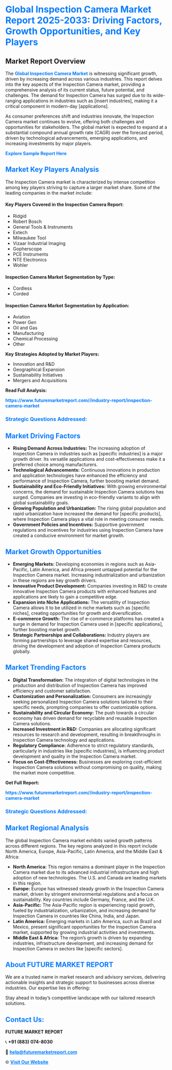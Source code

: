 <h1 style="color: #007BFF;">Global Inspection Camera Market Report 2025-2033: Driving Factors, Growth Opportunities, and Key Players</h1>

<section id="overview">
<h2>Market Report Overview</h2>
<p>The <a href="https://www.futuremarketreport.com//industry-report/inspection-camera-market" style="color: #007BFF; text-decoration: none;"><strong>Global Inspection Camera Market</strong></a> is witnessing significant growth, driven by increasing demand across various industries. This report delves into the key aspects of the Inspection Camera market, providing a comprehensive analysis of its current status, future potential, and challenges. The demand for Inspection Camera has surged due to its wide-ranging applications in industries such as [insert industries], making it a critical component in modern-day [applications].</p>
<p>As consumer preferences shift and industries innovate, the Inspection Camera market continues to evolve, offering both challenges and opportunities for stakeholders. The global market is expected to expand at a substantial compound annual growth rate (CAGR) over the forecast period, driven by technological advancements, emerging applications, and increasing investments by major players.</p>
</section>

<section id="overview">
<p><a href="https://www.futuremarketreport.com//request-sample/reportId=83419" style="color: #007BFF; text-decoration: none;"><strong>Explore Sample Report Here</strong></a></p>
</section>

<section id="key-players">
<h2 style="color: #007BFF;">Market Key Players Analysis</h2>
<p>The Inspection Camera market is characterized by intense competition among key players striving to capture a larger market share. Some of the leading companies in the market include:</p>
<h4>Key Players Covered in the Inspection Camera Report:</h4>
<ul><li>Ridgid</li><li>Robert Bosch</li><li>General Tools &amp; Instruments</li><li>Extech</li><li>Milwaukee Tool</li><li>Vizaar Industrial Imaging</li><li>Gopherscope</li><li>PCE Instruments</li><li>NTE Electronics</li><li>Wohler</li></ul>
<h4>Inspection Camera Market Segmentation by Type:</h4>
<ul><li>Cordless</li><li>Corded</li></ul>

<h4>Inspection Camera Market Segmentation by Application:</h4>
<ul><li>Aviation</li><li>Power Gen</li><li>Oil and Gas</li><li>Manufacturing</li><li>Chemical Processing</li><li>Other</li></ul>
<p><strong>Key Strategies Adopted by Market Players:</strong></p>
<ul>
<li>Innovation and R&D</li>
<li>Geographical Expansion</li>
<li>Sustainability Initiatives</li>
<li>Mergers and Acquisitions</li>
</ul>
</section>

<section>
<p><strong>Read Full Analysis: </strong></p><a href="https://www.futuremarketreport.com//industry-report/inspection-camera-market" style="color: #007BFF; text-decoration: none;"><strong>https://www.futuremarketreport.com//industry-report/inspection-camera-market</strong></a>
<h3 style="color: #007BFF;">Strategic Questions Addressed:</h3>
</section>

<section id="driving-factors">
<h2 style="color: #007BFF;">Market Driving Factors</h2>
<ul>
<li><strong>Rising Demand Across Industries:</strong> The increasing adoption of Inspection Camera in industries such as [specific industries] is a major growth driver. Its versatile applications and cost-effectiveness make it a preferred choice among manufacturers.</li>
<li><strong>Technological Advancements:</strong> Continuous innovations in production and application technologies have enhanced the efficiency and performance of Inspection Camera, further boosting market demand.</li>
<li><strong>Sustainability and Eco-Friendly Initiatives:</strong> With growing environmental concerns, the demand for sustainable Inspection Camera solutions has surged. Companies are investing in eco-friendly variants to align with global sustainability goals.</li>
<li><strong>Growing Population and Urbanization:</strong> The rising global population and rapid urbanization have increased the demand for [specific products], where Inspection Camera plays a vital role in meeting consumer needs.</li>
<li><strong>Government Policies and Incentives:</strong> Supportive government regulations and incentives for industries using Inspection Camera have created a conducive environment for market growth.</li>
</ul>
</section>

<section id="growth-opportunities">
<h2 style="color: #007BFF;">Market Growth Opportunities</h2>
<ul>
<li><strong>Emerging Markets:</strong> Developing economies in regions such as Asia-Pacific, Latin America, and Africa present untapped potential for the Inspection Camera market. Increasing industrialization and urbanization in these regions are key growth drivers.</li>
<li><strong>Innovative Product Development:</strong> Companies investing in R&D to create innovative Inspection Camera products with enhanced features and applications are likely to gain a competitive edge.</li>
<li><strong>Expansion into Niche Applications:</strong> The versatility of Inspection Camera allows it to be utilized in niche markets such as [specific niches], creating opportunities for growth and diversification.</li>
<li><strong>E-commerce Growth:</strong> The rise of e-commerce platforms has created a surge in demand for Inspection Camera used in [specific applications], further boosting market growth.</li>
<li><strong>Strategic Partnerships and Collaborations:</strong> Industry players are forming partnerships to leverage shared expertise and resources, driving the development and adoption of Inspection Camera products globally.</li>
</ul>
</section>

<section id="trending-factors">
<h2 style="color: #007BFF;">Market Trending Factors</h2>
<ul>
<li><strong>Digital Transformation:</strong> The integration of digital technologies in the production and distribution of Inspection Camera has improved efficiency and customer satisfaction.</li>
<li><strong>Customization and Personalization:</strong> Consumers are increasingly seeking personalized Inspection Camera solutions tailored to their specific needs, prompting companies to offer customizable options.</li>
<li><strong>Sustainability and Circular Economy:</strong> The push towards a circular economy has driven demand for recyclable and reusable Inspection Camera solutions.</li>
<li><strong>Increased Investment in R&D:</strong> Companies are allocating significant resources to research and development, resulting in breakthroughs in Inspection Camera technology and applications.</li>
<li><strong>Regulatory Compliance:</strong> Adherence to strict regulatory standards, particularly in industries like [specific industries], is influencing product development and quality in the Inspection Camera market.</li>
<li><strong>Focus on Cost-Effectiveness:</strong> Businesses are exploring cost-efficient Inspection Camera solutions without compromising on quality, making the market more competitive.</li>
</ul>
</section>

<section>
<p><strong>Get Full Report: </strong></p><a href="https://www.futuremarketreport.com//industry-report/inspection-camera-market" style="color: #007BFF; text-decoration: none;"><strong>https://www.futuremarketreport.com//industry-report/inspection-camera-market</strong></a>
<h3 style="color: #007BFF;">Strategic Questions Addressed:</h3>
</section>


<section id="regional-analysis">
<h2 style="color: #007BFF;">Market Regional Analysis</h2>
<p>The global Inspection Camera market exhibits varied growth patterns across different regions. The key regions analyzed in this report include North America, Europe, Asia-Pacific, Latin America, and the Middle East & Africa:</p>
<ul>
<li><strong>North America:</strong> This region remains a dominant player in the Inspection Camera market due to its advanced industrial infrastructure and high adoption of new technologies. The U.S. and Canada are leading markets in this region.</li>
<li><strong>Europe:</strong> Europe has witnessed steady growth in the Inspection Camera market, driven by stringent environmental regulations and a focus on sustainability. Key countries include Germany, France, and the U.K.</li>
<li><strong>Asia-Pacific:</strong> The Asia-Pacific region is experiencing rapid growth, fueled by industrialization, urbanization, and increasing demand for Inspection Camera in countries like China, India, and Japan.</li>
<li><strong>Latin America:</strong> Emerging markets in Latin America, such as Brazil and Mexico, present significant opportunities for the Inspection Camera market, supported by growing industrial activities and investments.</li>
<li><strong>Middle East & Africa:</strong> The region’s growth is driven by expanding industries, infrastructure development, and increasing demand for Inspection Camera in sectors like [specific sectors].</li>
</ul>
</section>

<footer>
<h2 style="color: #007BFF;">About FUTURE MARKET REPORT</h2>
<p>We are a trusted name in market research and advisory services, delivering actionable insights and strategic support to businesses across diverse industries. Our expertise lies in offering:</p>

<p>Stay ahead in today’s competitive landscape with our tailored research solutions.</p>

<h2 style="color: #007BFF;">Contact Us:</h2>
<p><strong>FUTURE MARKET REPORT</strong></p>
<p>📞 <strong>+91 (883) 074-8030</strong></p>
<p>📧 <strong><a href="mailto:help@futuremarketreport.com" style="color: #007BFF;">help@futuremarketreport.com</a></strong></p>
<p>🌐 <strong><a href="https://www.futuremarketreport.com/" style="color: #007BFF;">Visit Our Website</a></strong></p>
</footer>